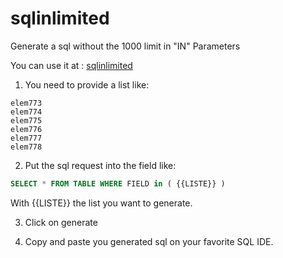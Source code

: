 # sqlinlimited
Generate a sql without the 1000 limit in "IN" Parameters

You can use it at : [sqlinlimited](https://derf974.github.io/sqlinlimited/) 

1. You need to provide a list like:
```
elem773
elem774
elem775
elem776
elem777
elem778
```

2. Put the sql request into the field like:
```sql
SELECT * FROM TABLE WHERE FIELD in ( {{LISTE}} )
```

With {{LISTE}} the list you want to generate.

3. Click on generate

4. Copy and paste you generated sql on your favorite SQL IDE.
